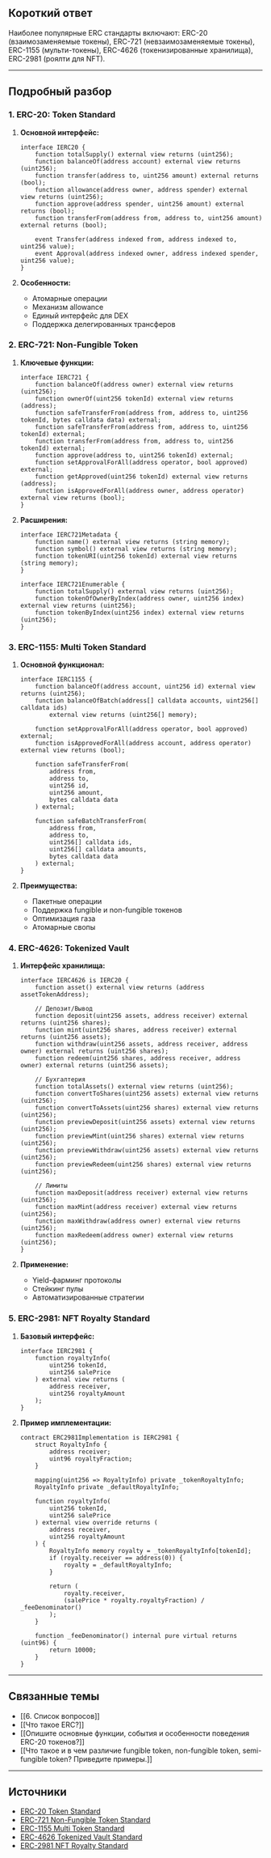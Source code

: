 ## Короткий ответ

Наиболее популярные ERC стандарты включают: ERC-20 (взаимозаменяемые токены), ERC-721 (невзаимозаменяемые токены), ERC-1155 (мульти-токены), ERC-4626 (токенизированные хранилища), ERC-2981 (роялти для NFT).

---

## Подробный разбор

### **1. ERC-20: Token Standard**

1. **Основной интерфейс:**
   ```solidity
   interface IERC20 {
       function totalSupply() external view returns (uint256);
       function balanceOf(address account) external view returns (uint256);
       function transfer(address to, uint256 amount) external returns (bool);
       function allowance(address owner, address spender) external view returns (uint256);
       function approve(address spender, uint256 amount) external returns (bool);
       function transferFrom(address from, address to, uint256 amount) external returns (bool);
       
       event Transfer(address indexed from, address indexed to, uint256 value);
       event Approval(address indexed owner, address indexed spender, uint256 value);
   }
   ```

2. **Особенности:**
   - Атомарные операции
   - Механизм allowance
   - Единый интерфейс для DEX
   - Поддержка делегированных трансферов

### **2. ERC-721: Non-Fungible Token**

1. **Ключевые функции:**
   ```solidity
   interface IERC721 {
       function balanceOf(address owner) external view returns (uint256);
       function ownerOf(uint256 tokenId) external view returns (address);
       function safeTransferFrom(address from, address to, uint256 tokenId, bytes calldata data) external;
       function safeTransferFrom(address from, address to, uint256 tokenId) external;
       function transferFrom(address from, address to, uint256 tokenId) external;
       function approve(address to, uint256 tokenId) external;
       function setApprovalForAll(address operator, bool approved) external;
       function getApproved(uint256 tokenId) external view returns (address);
       function isApprovedForAll(address owner, address operator) external view returns (bool);
   }
   ```

2. **Расширения:**
   ```solidity
   interface IERC721Metadata {
       function name() external view returns (string memory);
       function symbol() external view returns (string memory);
       function tokenURI(uint256 tokenId) external view returns (string memory);
   }
   
   interface IERC721Enumerable {
       function totalSupply() external view returns (uint256);
       function tokenOfOwnerByIndex(address owner, uint256 index) external view returns (uint256);
       function tokenByIndex(uint256 index) external view returns (uint256);
   }
   ```

### **3. ERC-1155: Multi Token Standard**

1. **Основной функционал:**
   ```solidity
   interface IERC1155 {
       function balanceOf(address account, uint256 id) external view returns (uint256);
       function balanceOfBatch(address[] calldata accounts, uint256[] calldata ids) 
           external view returns (uint256[] memory);
       
       function setApprovalForAll(address operator, bool approved) external;
       function isApprovedForAll(address account, address operator) external view returns (bool);
       
       function safeTransferFrom(
           address from,
           address to,
           uint256 id,
           uint256 amount,
           bytes calldata data
       ) external;
       
       function safeBatchTransferFrom(
           address from,
           address to,
           uint256[] calldata ids,
           uint256[] calldata amounts,
           bytes calldata data
       ) external;
   }
   ```

2. **Преимущества:**
   - Пакетные операции
   - Поддержка fungible и non-fungible токенов
   - Оптимизация газа
   - Атомарные свопы

### **4. ERC-4626: Tokenized Vault**

1. **Интерфейс хранилища:**
   ```solidity
   interface IERC4626 is IERC20 {
       function asset() external view returns (address assetTokenAddress);
       
       // Депозит/Вывод
       function deposit(uint256 assets, address receiver) external returns (uint256 shares);
       function mint(uint256 shares, address receiver) external returns (uint256 assets);
       function withdraw(uint256 assets, address receiver, address owner) external returns (uint256 shares);
       function redeem(uint256 shares, address receiver, address owner) external returns (uint256 assets);
       
       // Бухгалтерия
       function totalAssets() external view returns (uint256);
       function convertToShares(uint256 assets) external view returns (uint256);
       function convertToAssets(uint256 shares) external view returns (uint256);
       function previewDeposit(uint256 assets) external view returns (uint256);
       function previewMint(uint256 shares) external view returns (uint256);
       function previewWithdraw(uint256 assets) external view returns (uint256);
       function previewRedeem(uint256 shares) external view returns (uint256);
       
       // Лимиты
       function maxDeposit(address receiver) external view returns (uint256);
       function maxMint(address receiver) external view returns (uint256);
       function maxWithdraw(address owner) external view returns (uint256);
       function maxRedeem(address owner) external view returns (uint256);
   }
   ```

2. **Применение:**
   - Yield-фарминг протоколы
   - Стейкинг пулы
   - Автоматизированные стратегии

### **5. ERC-2981: NFT Royalty Standard**

1. **Базовый интерфейс:**
   ```solidity
   interface IERC2981 {
       function royaltyInfo(
           uint256 tokenId,
           uint256 salePrice
       ) external view returns (
           address receiver,
           uint256 royaltyAmount
       );
   }
   ```

2. **Пример имплементации:**
   ```solidity
   contract ERC2981Implementation is IERC2981 {
       struct RoyaltyInfo {
           address receiver;
           uint96 royaltyFraction;
       }
       
       mapping(uint256 => RoyaltyInfo) private _tokenRoyaltyInfo;
       RoyaltyInfo private _defaultRoyaltyInfo;
       
       function royaltyInfo(
           uint256 tokenId,
           uint256 salePrice
       ) external view override returns (
           address receiver,
           uint256 royaltyAmount
       ) {
           RoyaltyInfo memory royalty = _tokenRoyaltyInfo[tokenId];
           if (royalty.receiver == address(0)) {
               royalty = _defaultRoyaltyInfo;
           }
           
           return (
               royalty.receiver,
               (salePrice * royalty.royaltyFraction) / _feeDenominator()
           );
       }
       
       function _feeDenominator() internal pure virtual returns (uint96) {
           return 10000;
       }
   }
   ```

---

## Связанные темы
- [[6. Список вопросов]]
- [[Что такое ERC?]]
- [[Опишите основные функции, события и особенности поведения ERC-20 токенов?]]
- [[Что такое и в чем различие fungible token, non-fungible token, semi-fungible token? Приведите примеры.]]

---

## Источники
- [ERC-20 Token Standard](https://eips.ethereum.org/EIPS/eip-20)
- [ERC-721 Non-Fungible Token Standard](https://eips.ethereum.org/EIPS/eip-721)
- [ERC-1155 Multi Token Standard](https://eips.ethereum.org/EIPS/eip-1155)
- [ERC-4626 Tokenized Vault Standard](https://eips.ethereum.org/EIPS/eip-4626)
- [ERC-2981 NFT Royalty Standard](https://eips.ethereum.org/EIPS/eip-2981) 